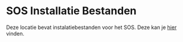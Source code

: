 # SOS Installatie Bestanden
Deze locatie bevat instalatiebestanden voor het SOS. Deze kan je [hier](https://IzKuipers/SchoolSystem-Release-Channel/releases) vinden.